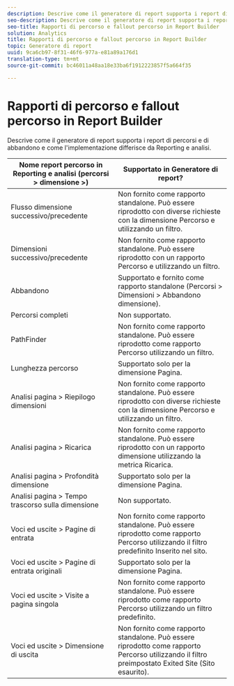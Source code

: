 ```yaml
---
description: Descrive come il generatore di report supporta i report di percorsi e di abbandono e come l'implementazione differisce da Reporting e analisi.
seo-description: Descrive come il generatore di report supporta i report di percorsi e di abbandono e come l'implementazione differisce da Reporting e analisi.
seo-title: Rapporti di percorso e fallout percorso in Report Builder
solution: Analytics
title: Rapporti di percorso e fallout percorso in Report Builder
topic: Generatore di report
uuid: 9ca6cb97-8f31-46f6-977a-e81a89a176d1
translation-type: tm+mt
source-git-commit: bc46011a48aa18e33ba6f1912223857f5a664f35

---
```



# Rapporti di percorso e fallout percorso in Report Builder

Descrive come il generatore di report supporta i report di percorsi e di abbandono e come l'implementazione differisce da Reporting e analisi.

| Nome report percorso in Reporting e analisi (percorsi &gt; dimensione &gt;) | Supportato in Generatore di report? |
|--- |--- |
| Flusso dimensione successivo/precedente | Non fornito come rapporto standalone. Può essere riprodotto con diverse richieste con la dimensione Percorso e utilizzando un filtro. |
| Dimensioni successivo/precedente | Non fornito come rapporto standalone. Può essere riprodotto con un rapporto Percorso e utilizzando un filtro. |
| Abbandono | Supportato e fornito come rapporto standalone (Percorsi &gt; Dimensioni &gt; Abbandono dimensione). |
| Percorsi completi | Non supportato. |
| PathFinder | Non fornito come rapporto standalone. Può essere riprodotto come rapporto Percorso utilizzando un filtro. |
| Lunghezza percorso | Supportato solo per la dimensione Pagina. |
| Analisi pagina &gt; Riepilogo dimensioni | Non fornito come rapporto standalone. Può essere riprodotto con diverse richieste con la dimensione Percorso e utilizzando un filtro. |
| Analisi pagina &gt; Ricarica | Non fornito come rapporto standalone. Può essere riprodotto con un rapporto dimensione utilizzando la metrica Ricarica. |
| Analisi pagina &gt; Profondità dimensione | Supportato solo per la dimensione Pagina. |
| Analisi pagina &gt; Tempo trascorso sulla dimensione | Non supportato. |
| Voci ed uscite &gt; Pagine di entrata | Non fornito come rapporto standalone. Può essere riprodotto come rapporto Percorso utilizzando il filtro predefinito Inserito nel sito. |
| Voci ed uscite &gt; Pagine di entrata originali | Supportato solo per la dimensione Pagina. |
| Voci ed uscite &gt; Visite a pagina singola | Non fornito come rapporto standalone. Può essere riprodotto come rapporto Percorso utilizzando un filtro predefinito. |
| Voci ed uscite &gt; Dimensione di uscita | Non fornito come rapporto standalone. Può essere riprodotto come rapporto Percorso utilizzando il filtro preimpostato Exited Site (Sito esaurito). |
